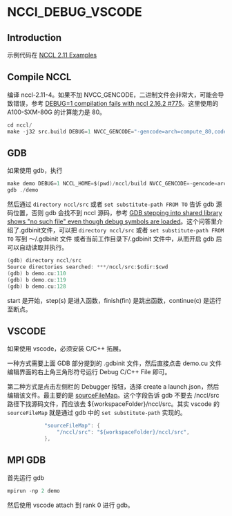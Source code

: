 # NCCl_DEBUG_VSCODE

## Introduction

示例代码在 [NCCL 2.11 Examples](https://docs.nvidia.com/deeplearning/nccl/archives/nccl_2114/user-guide/docs/examples.html)

## Compile NCCL

编译 nccl-2.11-4。如果不加 NVCC_GENCODE，二进制文件会非常大，可能会导致错误，参考 [DEBUG=1 compilation fails with nccl 2.16.2 #775](https://github.com/NVIDIA/nccl/issues/775)。这里使用的 A100-SXM-80G 的计算能力是 80。

```c
cd nccl/
make -j32 src.build DEBUG=1 NVCC_GENCODE="-gencode=arch=compute_80,code=sm_80"
```

## GDB

如果使用 gdb，执行

```c
make demo DEBUG=1 NCCL_HOME=$(pwd)/nccl/build NVCC_GENCODE=-gencode=arch=compute_80,code=sm_80
gdb ./demo
```

然后通过 `directory nccl/src` 或者 `set substitute-path FROM TO` 告诉 gdb 源码位置，否则 gdb 会找不到 nccl 源码，参考 [GDB stepping into shared library shows "no such file" even though debug symbols are loaded](https://stackoverflow.com/questions/60855553/gdb-stepping-into-shared-library-shows-no-such-file-even-though-debug-symbols)。这个问答里介绍了.gdbinit文件，可以把 `directory nccl/src` 或者 `set substitute-path FROM TO` 写到 ～/.gdbinit 文件 或者当前工作目录下/.gdbinit 文件中，从而开启 gdb 后可以自动读取并执行。

```c
(gdb) directory nccl/src
Source directories searched: ***/nccl/src:$cdir:$cwd
(gdb) b demo.cu:110
(gdb) b demo.cu:119
(gdb) b demo.cu:128
```

start 是开始，step(s) 是进入函数，finish(fin) 是跳出函数，continue(c) 是运行至断点。

## VSCODE

如果使用 vscode，必须安装 C/C++ 拓展。

一种方式需要上面 GDB 部分提到的 .gdbinit 文件，然后直接点击 demo.cu 文件编辑界面的右上角三角形符号运行 Debug C/C++ File 即可。

第二种方式是点击左侧栏的 Debugger 按钮，选择 create a launch.json，然后编辑该文件。最主要的是 [sourceFileMap](https://code.visualstudio.com/docs/cpp/launch-json-reference#_sourcefilemap)。这个字段告诉 gdb 不要去 /nccl/src 路径下找源码文件，而应该去 ${workspaceFolder}/nccl/src。其实 vscode 的 `sourceFileMap` 就是通过 gdb 中的
`set substitute-path` 实现的。

```c
            "sourceFileMap": {
                "/nccl/src": "${workspaceFolder}/nccl/src",
            },
```

## MPI GDB

首先运行 gdb

```c
mpirun -np 2 demo
```

然后使用 vscode attach 到 rank 0 进行 gdb。
